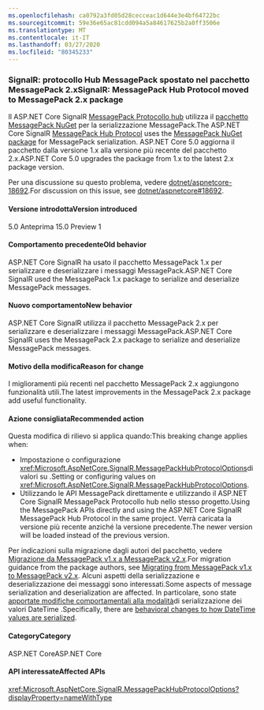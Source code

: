 ```yaml
---
ms.openlocfilehash: ca0792a3fd05d28cecceac1d644e3e4bf64722bc
ms.sourcegitcommit: 59e36e65ac81cdd094a5a84617625b2a0ff3506e
ms.translationtype: MT
ms.contentlocale: it-IT
ms.lasthandoff: 03/27/2020
ms.locfileid: "80345233"
---
```

### <a name="signalr-messagepack-hub-protocol-moved-to-messagepack-2x-package"></a><span data-ttu-id="d2730-101">SignalR: protocollo Hub MessagePack spostato nel pacchetto MessagePack 2.x</span><span class="sxs-lookup"><span data-stu-id="d2730-101">SignalR: MessagePack Hub Protocol moved to MessagePack 2.x package</span></span>

<span data-ttu-id="d2730-102">Il ASP.NET Core SignalR [MessagePack Protocollo hub](/aspnet/core/signalr/messagepackhubprotocol) utilizza il [pacchetto MessagePack NuGet](https://www.nuget.org/packages/MessagePack) per la serializzazione MessagePack.</span><span class="sxs-lookup"><span data-stu-id="d2730-102">The ASP.NET Core SignalR [MessagePack Hub Protocol](/aspnet/core/signalr/messagepackhubprotocol) uses the [MessagePack NuGet package](https://www.nuget.org/packages/MessagePack) for MessagePack serialization.</span></span> <span data-ttu-id="d2730-103">ASP.NET Core 5.0 aggiorna il pacchetto dalla versione 1.x alla versione più recente del pacchetto 2.x.</span><span class="sxs-lookup"><span data-stu-id="d2730-103">ASP.NET Core 5.0 upgrades the package from 1.x to the latest 2.x package version.</span></span>

<span data-ttu-id="d2730-104">Per una discussione su questo problema, vedere [dotnet/aspnetcore-18692](https://github.com/dotnet/aspnetcore/issues/18692).</span><span class="sxs-lookup"><span data-stu-id="d2730-104">For discussion on this issue, see [dotnet/aspnetcore#18692](https://github.com/dotnet/aspnetcore/issues/18692).</span></span>

#### <a name="version-introduced"></a><span data-ttu-id="d2730-105">Versione introdotta</span><span class="sxs-lookup"><span data-stu-id="d2730-105">Version introduced</span></span>

<span data-ttu-id="d2730-106">5.0 Anteprima 1</span><span class="sxs-lookup"><span data-stu-id="d2730-106">5.0 Preview 1</span></span>

#### <a name="old-behavior"></a><span data-ttu-id="d2730-107">Comportamento precedente</span><span class="sxs-lookup"><span data-stu-id="d2730-107">Old behavior</span></span>

<span data-ttu-id="d2730-108">ASP.NET Core SignalR ha usato il pacchetto MessagePack 1.x per serializzare e deserializzare i messaggi MessagePack.</span><span class="sxs-lookup"><span data-stu-id="d2730-108">ASP.NET Core SignalR used the MessagePack 1.x package to serialize and deserialize MessagePack messages.</span></span>

#### <a name="new-behavior"></a><span data-ttu-id="d2730-109">Nuovo comportamento</span><span class="sxs-lookup"><span data-stu-id="d2730-109">New behavior</span></span>

<span data-ttu-id="d2730-110">ASP.NET Core SignalR utilizza il pacchetto MessagePack 2.x per serializzare e deserializzare i messaggi MessagePack.</span><span class="sxs-lookup"><span data-stu-id="d2730-110">ASP.NET Core SignalR uses the MessagePack 2.x package to serialize and deserialize MessagePack messages.</span></span>

#### <a name="reason-for-change"></a><span data-ttu-id="d2730-111">Motivo della modifica</span><span class="sxs-lookup"><span data-stu-id="d2730-111">Reason for change</span></span>

<span data-ttu-id="d2730-112">I miglioramenti più recenti nel pacchetto MessagePack 2.x aggiungono funzionalità utili.</span><span class="sxs-lookup"><span data-stu-id="d2730-112">The latest improvements in the MessagePack 2.x package add useful functionality.</span></span>

#### <a name="recommended-action"></a><span data-ttu-id="d2730-113">Azione consigliata</span><span class="sxs-lookup"><span data-stu-id="d2730-113">Recommended action</span></span>

<span data-ttu-id="d2730-114">Questa modifica di rilievo si applica quando:</span><span class="sxs-lookup"><span data-stu-id="d2730-114">This breaking change applies when:</span></span>

* <span data-ttu-id="d2730-115">Impostazione o configurazione <xref:Microsoft.AspNetCore.SignalR.MessagePackHubProtocolOptions>di valori su .</span><span class="sxs-lookup"><span data-stu-id="d2730-115">Setting or configuring values on <xref:Microsoft.AspNetCore.SignalR.MessagePackHubProtocolOptions>.</span></span>
* <span data-ttu-id="d2730-116">Utilizzando le API MessagePack direttamente e utilizzando il ASP.NET Core SignalR MessagePack Protocollo hub nello stesso progetto.</span><span class="sxs-lookup"><span data-stu-id="d2730-116">Using the MessagePack APIs directly and using the ASP.NET Core SignalR MessagePack Hub Protocol in the same project.</span></span> <span data-ttu-id="d2730-117">Verrà caricata la versione più recente anziché la versione precedente.</span><span class="sxs-lookup"><span data-stu-id="d2730-117">The newer version will be loaded instead of the previous version.</span></span>

<span data-ttu-id="d2730-118">Per indicazioni sulla migrazione dagli autori del pacchetto, vedere [Migrazione da MessagePack v1.x a MessagePack v2.x](https://github.com/neuecc/MessagePack-CSharp/blob/master/doc/migration.md).</span><span class="sxs-lookup"><span data-stu-id="d2730-118">For migration guidance from the package authors, see [Migrating from MessagePack v1.x to MessagePack v2.x](https://github.com/neuecc/MessagePack-CSharp/blob/master/doc/migration.md).</span></span> <span data-ttu-id="d2730-119">Alcuni aspetti della serializzazione e deserializzazione dei messaggi sono interessati.</span><span class="sxs-lookup"><span data-stu-id="d2730-119">Some aspects of message serialization and deserialization are affected.</span></span> <span data-ttu-id="d2730-120">In particolare, sono state [apportate modifiche comportamentali alla modalità](https://github.com/neuecc/MessagePack-CSharp/blob/master/doc/migration.md#behavioral-changes)di serializzazione dei valori DateTime .</span><span class="sxs-lookup"><span data-stu-id="d2730-120">Specifically, there are [behavioral changes to how DateTime values are serialized](https://github.com/neuecc/MessagePack-CSharp/blob/master/doc/migration.md#behavioral-changes).</span></span>

#### <a name="category"></a><span data-ttu-id="d2730-121">Category</span><span class="sxs-lookup"><span data-stu-id="d2730-121">Category</span></span>

<span data-ttu-id="d2730-122">ASP.NET Core</span><span class="sxs-lookup"><span data-stu-id="d2730-122">ASP.NET Core</span></span>

#### <a name="affected-apis"></a><span data-ttu-id="d2730-123">API interessate</span><span class="sxs-lookup"><span data-stu-id="d2730-123">Affected APIs</span></span>

<xref:Microsoft.AspNetCore.SignalR.MessagePackHubProtocolOptions?displayProperty=nameWithType>

<!--

#### Affected APIs

`T:Microsoft.AspNetCore.SignalR.MessagePackHubProtocolOptions`

-->
